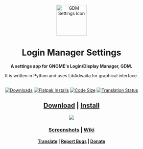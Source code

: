 <p align="center">
  <img src="data/icons/io.github.realmazharhussain.GdmSettings.svg" alt="GDM Settings Icon" width="100" height="100">
</p>

<h1 align="center">Login Manager Settings</h1>

<div align="center">
  <p><strong>A settings app for GNOME's Login/Display Manager, GDM.</strong></p>
  <p>It is written in Python and uses LibAdwaita for graphical interface.</p>
</div>

<br>

<div align="center">
  <a href="https://github.com/realmazharhussain/gdm-settings/releases/latest"><img alt="Downloads"
      src="https://img.shields.io/github/downloads/realmazharhussain/gdm-settings/total"></a>
  <a href="https://github.com/realmazharhussain/gdm-settings/wiki/Install"><img alt="Flatpak Installs"
      src="https://img.shields.io/flathub/downloads/io.github.realmazharhussain.GdmSettings"></a>
  <a href="#"><img alt="Code Size"
      src="https://img.shields.io/github/languages/code-size/realmazharhussain/gdm-settings"></a>
  <a href="https://hosted.weblate.org/projects/gdm-settings/language-names"><img alt="Translation Status"
      src="https://hosted.weblate.org/widgets/gdm-settings/-/svg-badge.svg"></a>
</div>

<div align="center">
  <h2>
    <a href="https://github.com/realmazharhussain/gdm-settings/releases/latest/download/Login_Manager_Settings.AppImage">Download</a>
    <span> | </span>
    <a href="https://github.com/realmazharhussain/gdm-settings/wiki/Install">Install</a>
  </h2>
</div>

<div align="center">
  <a href="https://github.com/realmazharhussain/gdm-settings/wiki/Screenshots">
    <picture>
      <source srcset="https://github.com/realmazharhussain/gdm-settings/raw/screenshots/dark/screenshot-1.png" media="(prefers-color-scheme: dark)">
      <img src="https://github.com/realmazharhussain/gdm-settings/raw/screenshots/light/screenshot-1.png">
    </picture>
  </a>
</div>

<div align="center">
  <h3>
    <a href="https://github.com/realmazharhussain/gdm-settings/wiki/Screenshots">Screenshots</a>
    <span> | </span>
    <a href="https://github.com/realmazharhussain/gdm-settings/wiki">Wiki</a>
  </h3>
</div>

<div align="center">
  <h4>
    <a href="https://hosted.weblate.org/engage/gdm-settings">Translate</a>
    <span> | </span>
    <a href="https://github.com/realmazharhussain/gdm-settings/issues/new?assignees=&labels=bug&template=bug_report.yml">Report Bugs</a>
    <span> | </span>
    <a href="https://realmazharhussain.github.io/donate">Donate</a>
  </h4>
</div>
